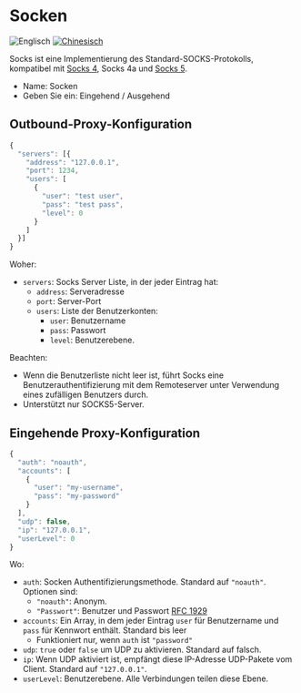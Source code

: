 # Socken

![Englisch](../../resources/englishc.svg) [![Chinesisch](../../resources/chinese.svg)](https://www.v2ray.com/chapter_02/protocols/socks.html)

Socks ist eine Implementierung des Standard-SOCKS-Protokolls, kompatibel mit [Socks 4](http://ftp.icm.edu.pl/packages/socks/socks4/SOCKS4.protocol), Socks 4a und [Socks 5](http://ftp.icm.edu.pl/packages/socks/socks4/SOCKS4.protocol).

* Name: Socken
* Geben Sie ein: Eingehend / Ausgehend

## Outbound-Proxy-Konfiguration

```javascript
{
  "servers": [{
    "address": "127.0.0.1",
    "port": 1234,
    "users": [
      {
        "user": "test user",
        "pass": "test pass",
        "level": 0
      }
    ]
  }]
}
```

Woher:

* `servers`: Socks Server Liste, in der jeder Eintrag hat: 
  * `address`: Serveradresse
  * `port`: Server-Port
  * `users`: Liste der Benutzerkonten: 
    * `user`: Benutzername
    * `pass`: Passwort
    * `level`: Benutzerebene.

Beachten:

* Wenn die Benutzerliste nicht leer ist, führt Socks eine Benutzerauthentifizierung mit dem Remoteserver unter Verwendung eines zufälligen Benutzers durch.
* Unterstützt nur SOCKS5-Server.

## Eingehende Proxy-Konfiguration

```javascript
{
  "auth": "noauth",
  "accounts": [
    {
      "user": "my-username",
      "pass": "my-password"
    }
  ],
  "udp": false,
  "ip": "127.0.0.1",
  "userLevel": 0
}
```

Wo:

* `auth`: Socken Authentifizierungsmethode. Standard auf `"noauth"`. Optionen sind: 
  * `"noauth"`: Anonym.
  * `"Passwort"`: Benutzer und Passwort [RFC 1929](https://tools.ietf.org/html/rfc1929)
* `accounts`: Ein Array, in dem jeder Eintrag `user` für Benutzername und `pass` für Kennwort enthält. Standard bis leer 
  * Funktioniert nur, wenn `auth` ist `"password"`
* `udp`: `true` oder `false` um UDP zu aktivieren. Standard auf falsch.
* `ip`: Wenn UDP aktiviert ist, empfängt diese IP-Adresse UDP-Pakete vom Client. Standard auf `"127.0.0.1"`.
* `userLevel`: Benutzerebene. Alle Verbindungen teilen diese Ebene.